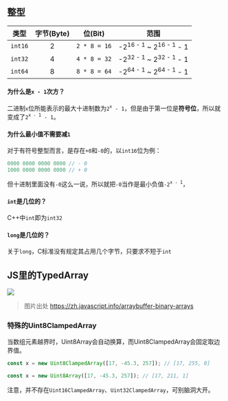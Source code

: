 <!-- 必须要知道的编程基础知识 -->
<!-- 2022-03-05 -->
## 整型
| 类型 | 字节(Byte) | 位(Bit)| 范围 |
| :---: | :---: | :---: | :---: |
|`int16`| 2 |`2 * 8 = 16` | -2<sup>16 - 1</sup> ~ 2<sup>16 - 1</sup> - 1 |
|`int32`| 4 |`4 * 8 = 32` | -2<sup>32 - 1</sup> ~ 2<sup>32 - 1</sup> - 1 |
|`int64`| 8 |`8 * 8 = 64` | -2<sup>64 - 1</sup> ~ 2<sup>64 - 1</sup> - 1 |

#### 为什么是`x - 1`次方？
二进制`x`位所能表示的最大十进制数为`2`<sup>`x`</sup>` - 1`，但是由于第一位是**符号位**，所以就变成了`2`<sup>`x - 1`</sup>` - 1`。

#### 为什么最小值不需要减`1`
对于有符号整型而言，是存在`+0`和`-0`的，以`int16`位为例：
```cpp
0000 0000 0000 0000 // - 0
1000 0000 0000 0000 // + 0
```
但十进制里面没有`-0`这么一说，所以就把`-0`当作是最小负值`-2`<sup>`x - 1`</sup>，

#### `int`是几位的？
C++中`int`即为`int32`

#### `long`是几位的？

关于`long`，C标准没有规定其占用几个字节，只要求不短于`int`


## JS里的TypedArray
![](https://zh.javascript.info/article/arraybuffer-binary-arrays/arraybuffer-views.svg)
> 图片出处 https://zh.javascript.info/arraybuffer-binary-arrays


### 特殊的Uint8ClampedArray
当数组元素越界时，Uint8Array会自动换算，而Uint8ClampedArray会固定取边界值。
```ts
const x = new Uint8ClampedArray([17, -45.3, 257]); // [17, 255, 0]

const x = new Uint8Array([17, -45.3, 257]); // [17, 211, 1]
```
注意，并不存在`Uint16ClampedArray`、`Uint32ClampedArray`，可别脑洞大开。